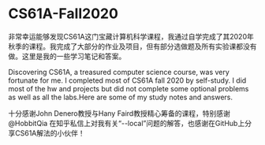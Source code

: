 # CS61A-Fall2020
非常幸运能够发现CS61A这门宝藏计算机科学课程，我通过自学完成了其2020年秋季的课程。我完成了大部分的作业及项目，但有部分选做题及所有实验课都没有做。这里是我的一些学习笔记和答案。

Discovering CS61A, a treasured computer science course, was very fortunate for me. I completed most of CS61A fall 2020 by self-study. I did most of the hw and projects but did not complete some optional problems as well as all the labs.Here are some of my study notes and answers.

十分感谢John Denero教授与Hany Faird教授精心筹备的课程，特别感谢 @HobbitQia 在知乎私信上对我有关“--local”问题的解答，也感谢在GitHub上分享CS61A解法的小伙伴！

